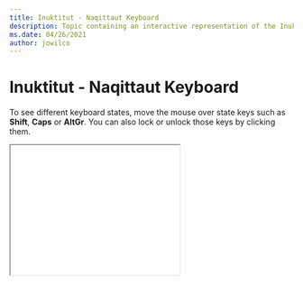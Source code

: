 ```yaml
--- 
title: Inuktitut - Naqittaut Keyboard 
description: Topic containing an interactive representation of the Inuktitut - Naqittaut Keyboard 
ms.date: 04/26/2021 
author: jowilco 
--- 
```

 
# Inuktitut - Naqittaut Keyboard 
 
To see different keyboard states, move the mouse over state keys such as **Shift**, **Caps** or **AltGr**. You can also lock or unlock those keys by clicking them. 
 
<iframe src="kbdinuk2.html" height="230"></iframe> 

